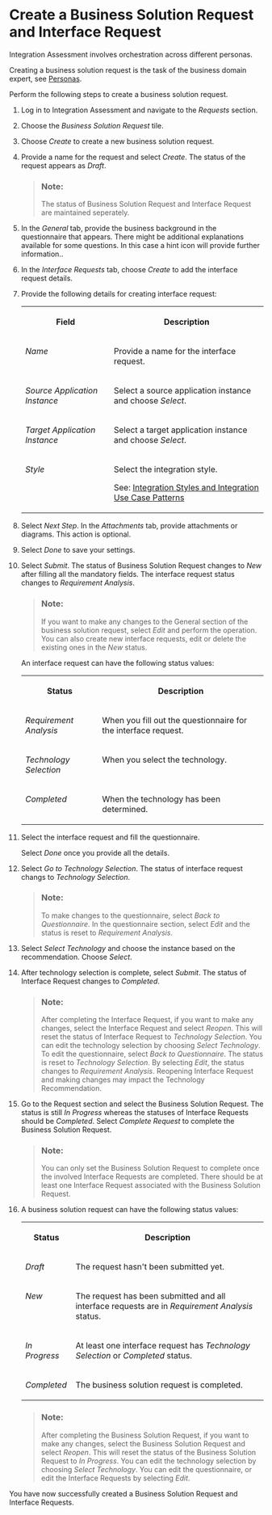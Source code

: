 <!-- loiof3d983aabf0349e8975db3e92a0c537e -->

# Create a Business Solution Request and Interface Request

Integration Assessment involves orchestration across different personas.



Creating a business solution request is the task of the business domain expert, see [Personas](../60-Security/personas-5df5af1.md).

Perform the following steps to create a business solution request.

1.  Log in to Integration Assessment and navigate to the *Requests* section.

2.  Choose the *Business Solution Request* tile.
3.  Choose *Create* to create a new business solution request.

4.  Provide a name for the request and select *Create*. The status of the request appears as *Draft*.

    > ### Note:  
    > The status of Business Solution Request and Interface Request are maintained seperately.

5.  In the *General* tab, provide the business background in the questionnaire that appears. There might be additional explanations available for some questions. In this case a hint icon will provide further information..

6.  In the *Interface Requests* tab, choose *Create* to add the interface request details.

7.  Provide the following details for creating interface request:


    <table>
    <tr>
    <th valign="top">

    Field
    
    </th>
    <th valign="top">

    Description
    
    </th>
    </tr>
    <tr>
    <td valign="top">
    
    *Name*
    
    </td>
    <td valign="top">
    
    Provide a name for the interface request.
    
    </td>
    </tr>
    <tr>
    <td valign="top">
    
    *Source Application Instance* 
    
    </td>
    <td valign="top">
    
    Select a source application instance and choose *Select*.
    
    </td>
    </tr>
    <tr>
    <td valign="top">
    
    *Target Application Instance*
    
    </td>
    <td valign="top">
    
    Select a target application instance and choose *Select*.
    
    </td>
    </tr>
    <tr>
    <td valign="top">
    
    *Style*
    
    </td>
    <td valign="top">
    
    Select the integration style.

    See: [Integration Styles and Integration Use Case Patterns](integration-styles-and-integration-use-case-patterns-770909d.md)
    
    </td>
    </tr>
    </table>
    
8.  Select *Next Step*. In the *Attachments* tab, provide attachments or diagrams. This action is optional.

9.  Select *Done* to save your settings.

10. Select *Submit*. The status of Business Solution Request changes to *New* after filling all the mandatory fields. The interface request status changes to *Requirement Analysis*.

    > ### Note:  
    > If you want to make any changes to the General section of the business solution request, select *Edit* and perform the operation. You can also create new interface requests, edit or delete the existing ones in the *New* status.

    An interface request can have the following status values:


    <table>
    <tr>
    <th valign="top">

    Status
    
    </th>
    <th valign="top">

    Description
    
    </th>
    </tr>
    <tr>
    <td valign="top">
    
    *Requirement Analysis*
    
    </td>
    <td valign="top">
    
    When you fill out the questionnaire for the interface request.
    
    </td>
    </tr>
    <tr>
    <td valign="top">
    
    *Technology Selection* 
    
    </td>
    <td valign="top">
    
    When you select the technology.
    
    </td>
    </tr>
    <tr>
    <td valign="top">
    
    *Completed*
    
    </td>
    <td valign="top">
    
    When the technology has been determined.
    
    </td>
    </tr>
    </table>
    
11. Select the interface request and fill the questionnaire.

    Select *Done* once you provide all the details.

12. Select *Go to Technology Selection*. The status of interface request changs to *Technology Selection*.

    > ### Note:  
    > To make changes to the questionnaire, select *Back to Questionnaire*. In the questionnaire section, select *Edit* and the status is reset to *Requirement Analysis*.

13. Select *Select Technology* and choose the instance based on the recommendation. Choose *Select*.
14. After technology selection is complete, select *Submit*. The status of Interface Request changes to *Completed*.

    > ### Note:  
    > After completing the Interface Request, if you want to make any changes, select the Interface Request and select *Reopen*. This will reset the status of Interface Request to *Technology Selection*. You can edit the technology selection by choosing *Select Technology*. To edit the questionnaire, select *Back to Questionnaire*. The status is reset to *Technology Selection*. By selecting *Edit*, the status changes to *Requirement Analysis*. Reopening Interface Request and making changes may impact the Technology Recommendation.

15. Go to the Request section and select the Business Solution Request. The status is still *In Progress* whereas the statuses of Interface Requests should be *Completed*. Select *Complete Request* to complete the Business Solution Request.

    > ### Note:  
    > You can only set the Business Solution Request to complete once the involved Interface Requests are completed. There should be at least one Interface Request associated with the Business Solution Request.

16. A business solution request can have the following status values:


    <table>
    <tr>
    <th valign="top">

    Status
    
    </th>
    <th valign="top">

    Description
    
    </th>
    </tr>
    <tr>
    <td valign="top">
    
    *Draft*
    
    </td>
    <td valign="top">
    
    The request hasn't been submitted yet.
    
    </td>
    </tr>
    <tr>
    <td valign="top">
    
    *New* 
    
    </td>
    <td valign="top">
    
    The request has been submitted and all interface requests are in *Requirement Analysis* status.
    
    </td>
    </tr>
    <tr>
    <td valign="top">
    
    *In Progress*
    
    </td>
    <td valign="top">
    
    At least one interface request has *Technology Selection* or *Completed* status.
    
    </td>
    </tr>
    <tr>
    <td valign="top">
    
    *Completed*
    
    </td>
    <td valign="top">
    
    The business solution request is completed.
    
    </td>
    </tr>
    </table>
    
    > ### Note:  
    > After completing the Business Solution Request, if you want to make any changes, select the Business Solution Request and select *Reopen*. This will reset the status of the Business Solution Request to *In Progress*. You can edit the technology selection by choosing *Select Technology*. You can edit the questionnaire, or edit the Interface Requests by selecting *Edit*.


You have now successfully created a Business Solution Request and Interface Requests.

